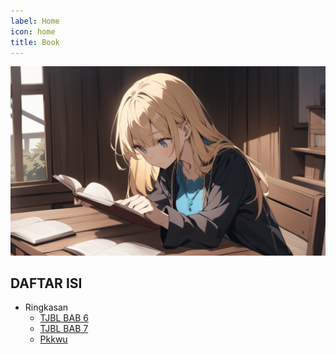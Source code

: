 ```yaml
---
label: Home
icon: home
title: Book
---
```


![](/static/home.png)

## DAFTAR ISI
- Ringkasan
  - [TJBL BAB 6](/Ringkasan/tjbl/Ringkasan-tjbl-bab6.md)
  - [TJBL BAB 7](/Ringkasan/tjbl/Ringkasan-tjbl-bab7.md)
  - [Pkkwu](/Ringkasan/pkkwu/pkkwu.md)